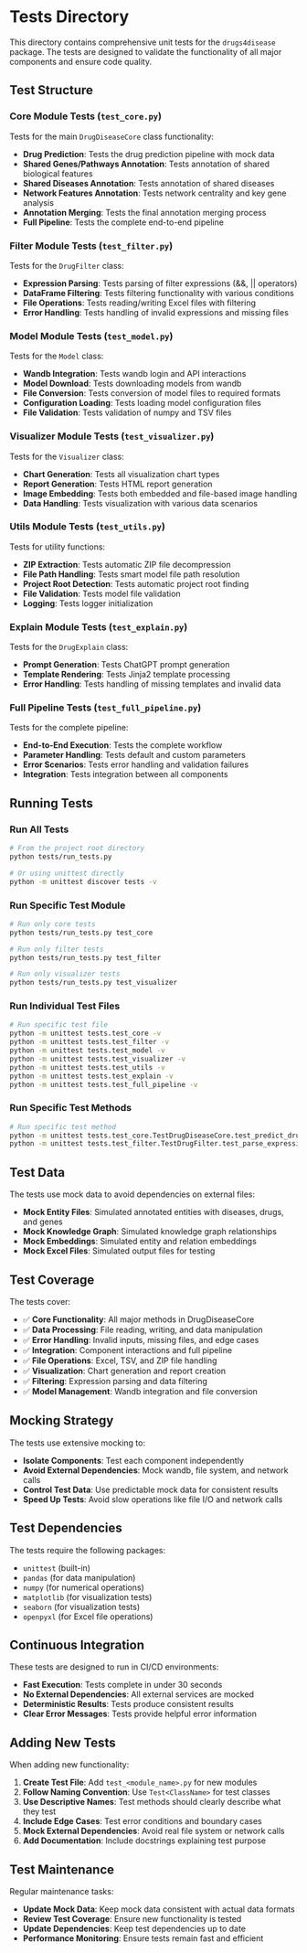 # Tests Directory

This directory contains comprehensive unit tests for the `drugs4disease` package. The tests are designed to validate the functionality of all major components and ensure code quality.

## Test Structure

### Core Module Tests (`test_core.py`)
Tests for the main `DrugDiseaseCore` class functionality:
- **Drug Prediction**: Tests the drug prediction pipeline with mock data
- **Shared Genes/Pathways Annotation**: Tests annotation of shared biological features
- **Shared Diseases Annotation**: Tests annotation of shared diseases
- **Network Features Annotation**: Tests network centrality and key gene analysis
- **Annotation Merging**: Tests the final annotation merging process
- **Full Pipeline**: Tests the complete end-to-end pipeline

### Filter Module Tests (`test_filter.py`)
Tests for the `DrugFilter` class:
- **Expression Parsing**: Tests parsing of filter expressions (&&, || operators)
- **DataFrame Filtering**: Tests filtering functionality with various conditions
- **File Operations**: Tests reading/writing Excel files with filtering
- **Error Handling**: Tests handling of invalid expressions and missing files

### Model Module Tests (`test_model.py`)
Tests for the `Model` class:
- **Wandb Integration**: Tests wandb login and API interactions
- **Model Download**: Tests downloading models from wandb
- **File Conversion**: Tests conversion of model files to required formats
- **Configuration Loading**: Tests loading model configuration files
- **File Validation**: Tests validation of numpy and TSV files

### Visualizer Module Tests (`test_visualizer.py`)
Tests for the `Visualizer` class:
- **Chart Generation**: Tests all visualization chart types
- **Report Generation**: Tests HTML report generation
- **Image Embedding**: Tests both embedded and file-based image handling
- **Data Handling**: Tests visualization with various data scenarios

### Utils Module Tests (`test_utils.py`)
Tests for utility functions:
- **ZIP Extraction**: Tests automatic ZIP file decompression
- **File Path Handling**: Tests smart model file path resolution
- **Project Root Detection**: Tests automatic project root finding
- **File Validation**: Tests model file validation
- **Logging**: Tests logger initialization

### Explain Module Tests (`test_explain.py`)
Tests for the `DrugExplain` class:
- **Prompt Generation**: Tests ChatGPT prompt generation
- **Template Rendering**: Tests Jinja2 template processing
- **Error Handling**: Tests handling of missing templates and invalid data

### Full Pipeline Tests (`test_full_pipeline.py`)
Tests for the complete pipeline:
- **End-to-End Execution**: Tests the complete workflow
- **Parameter Handling**: Tests default and custom parameters
- **Error Scenarios**: Tests error handling and validation failures
- **Integration**: Tests integration between all components

## Running Tests

### Run All Tests
```bash
# From the project root directory
python tests/run_tests.py

# Or using unittest directly
python -m unittest discover tests -v
```

### Run Specific Test Module
```bash
# Run only core tests
python tests/run_tests.py test_core

# Run only filter tests
python tests/run_tests.py test_filter

# Run only visualizer tests
python tests/run_tests.py test_visualizer
```

### Run Individual Test Files
```bash
# Run specific test file
python -m unittest tests.test_core -v
python -m unittest tests.test_filter -v
python -m unittest tests.test_model -v
python -m unittest tests.test_visualizer -v
python -m unittest tests.test_utils -v
python -m unittest tests.test_explain -v
python -m unittest tests.test_full_pipeline -v
```

### Run Specific Test Methods
```bash
# Run specific test method
python -m unittest tests.test_core.TestDrugDiseaseCore.test_predict_drugs -v
python -m unittest tests.test_filter.TestDrugFilter.test_parse_expression -v
```

## Test Data

The tests use mock data to avoid dependencies on external files:
- **Mock Entity Files**: Simulated annotated entities with diseases, drugs, and genes
- **Mock Knowledge Graph**: Simulated knowledge graph relationships
- **Mock Embeddings**: Simulated entity and relation embeddings
- **Mock Excel Files**: Simulated output files for testing

## Test Coverage

The tests cover:
- ✅ **Core Functionality**: All major methods in DrugDiseaseCore
- ✅ **Data Processing**: File reading, writing, and data manipulation
- ✅ **Error Handling**: Invalid inputs, missing files, and edge cases
- ✅ **Integration**: Component interactions and full pipeline
- ✅ **File Operations**: Excel, TSV, and ZIP file handling
- ✅ **Visualization**: Chart generation and report creation
- ✅ **Filtering**: Expression parsing and data filtering
- ✅ **Model Management**: Wandb integration and file conversion

## Mocking Strategy

The tests use extensive mocking to:
- **Isolate Components**: Test each component independently
- **Avoid External Dependencies**: Mock wandb, file system, and network calls
- **Control Test Data**: Use predictable mock data for consistent results
- **Speed Up Tests**: Avoid slow operations like file I/O and network calls

## Test Dependencies

The tests require the following packages:
- `unittest` (built-in)
- `pandas` (for data manipulation)
- `numpy` (for numerical operations)
- `matplotlib` (for visualization tests)
- `seaborn` (for visualization tests)
- `openpyxl` (for Excel file operations)

## Continuous Integration

These tests are designed to run in CI/CD environments:
- **Fast Execution**: Tests complete in under 30 seconds
- **No External Dependencies**: All external services are mocked
- **Deterministic Results**: Tests produce consistent results
- **Clear Error Messages**: Tests provide helpful error information

## Adding New Tests

When adding new functionality:
1. **Create Test File**: Add `test_<module_name>.py` for new modules
2. **Follow Naming Convention**: Use `Test<ClassName>` for test classes
3. **Use Descriptive Names**: Test methods should clearly describe what they test
4. **Include Edge Cases**: Test error conditions and boundary cases
5. **Mock External Dependencies**: Avoid real file system or network calls
6. **Add Documentation**: Include docstrings explaining test purpose

## Test Maintenance

Regular maintenance tasks:
- **Update Mock Data**: Keep mock data consistent with actual data formats
- **Review Test Coverage**: Ensure new functionality is tested
- **Update Dependencies**: Keep test dependencies up to date
- **Performance Monitoring**: Ensure tests remain fast and efficient 